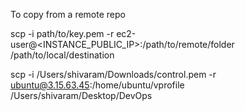 To copy from a remote repo

scp -i path/to/key.pem -r ec2-user@<INSTANCE_PUBLIC_IP>:/path/to/remote/folder /path/to/local/destination

scp -i /Users/shivaram/Downloads/control.pem -r ubuntu@3.15.63.45:/home/ubuntu/vprofile /Users/shivaram/Desktop/DevOps
